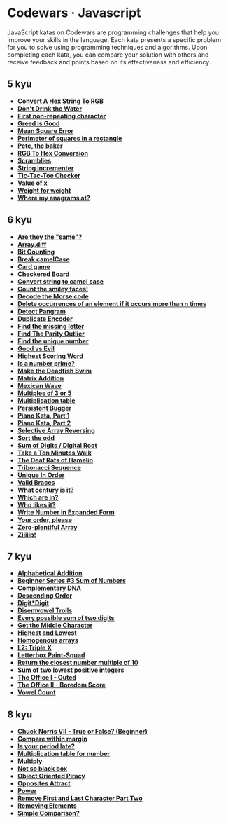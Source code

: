 # Codewars · Javascript

JavaScript katas on Codewars are programming challenges that help you improve your skills in the language. Each kata presents a specific problem for you to solve using programming techniques and algorithms. Upon completing each kata, you can compare your solution with others and receive feedback and points based on its effectiveness and efficiency.

## 5 kyu

- **[Convert A Hex String To RGB](./5-kyu/convert-a-hex-string-to-rgb.md)**
- **[Don't Drink the Water](./5-kyu/dont-drink-the-water.md)**
- **[First non-repeating character](./5-kyu/first-non-repeating-character.md)**
- **[Greed is Good](./5-kyu/greed-is-good.md)**
- **[Mean Square Error](./5-kyu/mean-square-error.md)**
- **[Perimeter of squares in a rectangle](./5-kyu/perimeter-of-squares-in-a-rectangle.md)**
- **[Pete, the baker](./5-kyu/pete-the-baker.md)**
- **[RGB To Hex Conversion](./5-kyu/rgb-to-hex-conversion.md)**
- **[Scramblies](./5-kyu/scramblies.md)**
- **[String incrementer](./5-kyu/string_incrementer.md)**
- **[Tic-Tac-Toe Checker](./5-kyu/tic-tac-toe-checker.md)**
- **[Value of x](./5-kyu/value-of-x.md)**
- **[Weight for weight](./5-kyu/weight-for-weight.md)**
- **[Where my anagrams at?](./5-kyu/where-my-anagrams-at.md)**

## 6 kyu

- **[Are they the "same"?](./6-kyu/are-they-the-same.md)**
- **[Array.diff](./6-kyu/array-diff.md)**
- **[Bit Counting](./6-kyu/bit-counting.md)**
- **[Break camelCase](./6-kyu/break-camel-case.md)**
- **[Card game](./6-kyu/card-game.md)**
- **[Checkered Board](./6-kyu/checkered-board.md)**
- **[Convert string to camel case](./6-kyu/convert-string-to-camel-case.md)**
- **[Count the smiley faces!](./6-kyu/count-the-smiley-faces.md)**
- **[Decode the Morse code](./6-kyu/decode-the-morse-code.md)**
- **[Delete occurrences of an element if it occurs more than n times](./6-kyu/delete-occurrences-of-an-element-if-it-occurs-more-than-n-times.md)**
- **[Detect Pangram](./6-kyu/detect-pangram.md)**
- **[Duplicate Encoder](./6-kyu/duplicate-encoder.md)**
- **[Find the missing letter](./6-kyu/find-the-missing-letter.md)**
- **[Find The Parity Outlier](./6-kyu/find-the-parity-outlier.md)**
- **[Find the unique number](./6-kyu/find-the-unique-number.md)**
- **[Good vs Evil](./6-kyu/good-vs-evil.md)**
- **[Highest Scoring Word](./6-kyu/highest-scoring-word.md)**
- **[Is a number prime?](./6-kyu/is-a-number-prime.md)**
- **[Make the Deadfish Swim](./6-kyu/make-the-deadfish-swim.md)**
- **[Matrix Addition](./6-kyu/matrix-addition.md)**
- **[Mexican Wave](./6-kyu/mexican-wave.md)**
- **[Multiples of 3 or 5](./6-kyu/multiples-of-3-or-5.md)**
- **[Multiplication table](./6-kyu/multiplication-table.md)**
- **[Persistent Bugger](./6-kyu/persistent-bugger.md)**
- **[Piano Kata, Part 1](./6-kyu/piano-kata-part-1.md)**
- **[Piano Kata, Part 2](./6-kyu/piano-kata-part-2.md)**
- **[Selective Array Reversing](./6-kyu/selective-array-reversing.md)**
- **[Sort the odd](./6-kyu/sort-the-odd.md)**
- **[Sum of Digits / Digital Root](./6-kyu/sum-of-digits-digital-root.md)**
- **[Take a Ten Minutes Walk](./6-kyu/take-a-ten-minutes-walk.md)**
- **[The Deaf Rats of Hamelin](./6-kyu/the-deaf-rats-of-hamelin.md)**
- **[Tribonacci Sequence](./6-kyu/tribonacci-sequence.md)**
- **[Unique In Order](./6-kyu/unique-in-order.md)**
- **[Valid Braces](./6-kyu/valid-braces.md)**
- **[What century is it?](./6-kyu/what-century-is-it.md)**
- **[Which are in?](./6-kyu/which-are-in.md)**
- **[Who likes it?](./6-kyu/who-likes-it.md)**
- **[Write Number in Expanded Form](./6-kyu/write-number-in-expanded-form.md)**
- **[Your order, please](./6-kyu/your-order-please.md)**
- **[Zero-plentiful Array](./6-kyu/zero-plentiful-array.md)**
- **[Ziiiiip!](./6-kyu/ziiiiip.md)**

## 7 kyu

- **[Alphabetical Addition](./7-kyu/alphabetical-addition.md)**
- **[Beginner Series #3 Sum of Numbers](./7-kyu/beginner-series-3-sum-of-numbers.md)**
- **[Complementary DNA](./7-kyu/complementary-dna.md)**
- **[Descending Order](./7-kyu/descending-order.md)**
- **[Digit\*Digit](./7-kyu/digit-digit.md)**
- **[Disemvowel Trolls](./7-kyu/disemvowel-trolls.md)**
- **[Every possible sum of two digits](./7-kyu/every-possible-sum-of-two-digits.md)**
- **[Get the Middle Character](./7-kyu/get-the-middle-character.md)**
- **[Highest and Lowest](./7-kyu/highest-and-lowest.md)**
- **[Homogenous arrays](./7-kyu/homogenous-arrays.md)**
- **[L2: Triple X](./7-kyu/l2-triple-x.md)**
- **[Letterbox Paint-Squad](./7-kyu/letterbox-paint-squad.md)**
- **[Return the closest number multiple of 10](./7-kyu/return-the-closest-number-multiple-of-10.md)**
- **[Sum of two lowest positive integers](./7-kyu/sum-of-two-lowest-positive-integers.md)**
- **[The Office I - Outed](./7-kyu/the-office-i-outed.md)**
- **[The Office II - Boredom Score](./7-kyu/the-office-ii-boredom-score.md)**
- **[Vowel Count](./7-kyu/vowel-count.md)**

## 8 kyu

- **[Chuck Norris VII - True or False? (Beginner)](./8-kyu/chuck-norris-vii-true-or-false-beginner.md)**
- **[Compare within margin](./8-kyu/compare-within-margin.md)**
- **[Is your period late?](./8-kyu/is-your-period-late.md)**
- **[Multiplication table for number](./8-kyu/multiplication-table-for-number.md)**
- **[Multiply](./8-kyu/multiply.md)**
- **[Not so black box](./8-kyu/not-so-black-box.md)**
- **[Object Oriented Piracy](./8-kyu/object-oriented-piracy.md)**
- **[Opposites Attract](./8-kyu/opposites-attract.md)**
- **[Power](./8-kyu/power.md)**
- **[Remove First and Last Character Part Two](./8-kyu/remove-first-and-last-character-part-two.md)**
- **[Removing Elements](./8-kyu/removing-elements.md)**
- **[Simple Comparison?](./8-kyu/simple-comparison.md)**
